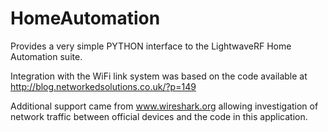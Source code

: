 HomeAutomation
==============
Provides a very simple PYTHON interface to the LightwaveRF Home Automation suite.

Integration with the WiFi link system was based on the code available at http://blog.networkedsolutions.co.uk/?p=149  

Additional support came from www.wireshark.org allowing investigation of network traffic between official devices and the code in this application.
